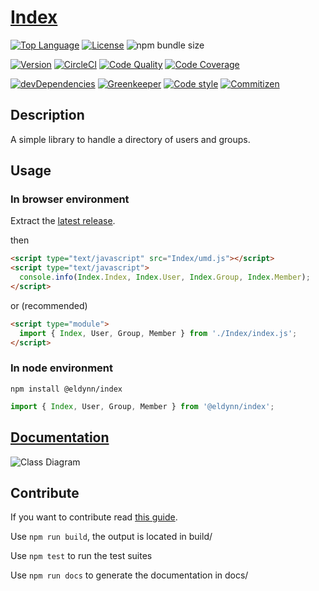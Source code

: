 # [Index](https://github.com/Eldynn/index)

[![Top Language](https://img.shields.io/github/languages/top/Eldynn/index.svg)](https://github.com/Eldynn/index/blob/master/tsconfig.json)
[![License](https://img.shields.io/github/license/Eldynn/index.svg)](https://github.com/Eldynn/index/blob/master/LICENSE)
![npm bundle size](https://img.shields.io/bundlephobia/min/@eldynn/index.svg)

[![Version](https://img.shields.io/npm/v/@eldynn/index.svg)](https://www.npmjs.com/package/@eldynn/index)
[![CircleCI](https://circleci.com/gh/Eldynn/index.svg?style=svg)](https://circleci.com/gh/Eldynn/index)
[![Code Quality](https://api.codacy.com/project/badge/Grade/cbf285d5983d4bdb8c1e726b54c7fcd7)](https://app.codacy.com/app/contact_115/index?utm_source=github.com&utm_medium=referral&utm_content=Eldynn/index&utm_campaign=Badge_Grade_Settings)
[![Code Coverage](https://api.codacy.com/project/badge/Coverage/fe8538e1cc2e42748e6c634365d967dc)](https://www.codacy.com/app/contact_115/index?utm_source=github.com&utm_medium=referral&utm_content=Eldynn/index&utm_campaign=Badge_Coverage)

[![devDependencies](https://david-dm.org/Eldynn/Index/dev-status.svg)](https://david-dm.org/Eldynn/Index?type=dev)
[![Greenkeeper](https://badges.greenkeeper.io/Eldynn/index.svg)](https://greenkeeper.io/)
[![Code style](https://img.shields.io/badge/code_style-prettier-ff69b4.svg)](https://github.com/Eldynn/index/blob/master/package.json)
[![Commitizen](https://img.shields.io/badge/commitizen-friendly-brightgreen.svg)](http://commitizen.github.io/cz-cli/)

## Description

A simple library to handle a directory of users and groups.

## Usage

### In browser environment

Extract the [latest release](https://github.com/Eldynn/index/releases/latest).

then

```html
<script type="text/javascript" src="Index/umd.js"></script>
<script type="text/javascript">
  console.info(Index.Index, Index.User, Index.Group, Index.Member);
</script>
```

or (recommended)

```html
<script type="module">
  import { Index, User, Group, Member } from './Index/index.js';
</script>
```

### In node environment

`npm install @eldynn/index`

```typescript
import { Index, User, Group, Member } from '@eldynn/index';
```

## [Documentation](https://eldynn.github.io/index/)

![Class Diagram](http://www.plantuml.com/plantuml/proxy?src=https://raw.githubusercontent.com/Eldynn/index/master/docs/index.puml)

## Contribute

If you want to contribute read [this guide](https://github.com/Eldynn/index/blob/master/CONTRIBUTING.md).

Use `npm run build`, the output is located in build/

Use `npm test` to run the test suites

Use `npm run docs` to generate the documentation in docs/
